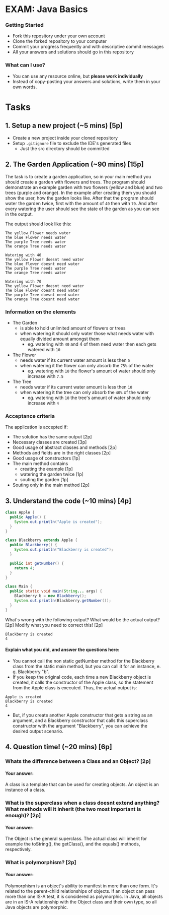 # EXAM: Java Basics

### Getting Started
 - Fork this repository under your own account
 - Clone the forked repository to your computer
 - Commit your progress frequently and with descriptive commit messages
 - All your answers and solutions should go in this repository

### What can I use?
 - You can use any resource online, but **please work individually**
 - Instead of copy-pasting your answers and solutions, write them in your own words.


# Tasks
## 1. Setup a new project (~5 mins) [5p]
- Create a new project inside your cloned repository
- Setup `.gitignore` file to exclude the IDE's generated files
    - Just the src directory should be committed

## 2. The Garden Application (~90 mins) [15p]
The task is to create a garden application, so in your main method you should create a garden with flowers and trees. The program should demonstrate an example garden with two flowers (yellow and blue) and two trees (purple and orange). In the example after creating them you should show the user, how the garden looks like. After that the program should water the garden twice, first with the amount of `40` then with `70`. And after every watering the user should see the state of the garden as you can see in the output.

The output should look like this:
```
The yellow Flower needs water
The blue Flower needs water
The purple Tree needs water
The orange Tree needs water

Watering with 40
The yellow Flower doesnt need water
The blue Flower doesnt need water
The purple Tree needs water
The orange Tree needs water

Watering with 70
The yellow Flower doesnt need water
The blue Flower doesnt need water
The purple Tree doesnt need water
The orange Tree doesnt need water
```
### Information on the elements
- The Garden
    - is able to hold unlimited amount of flowers or trees
    - when watering it should only water those what needs water with equally divided amount amongst them
        - eg. watering with `40` and 4 of them need water then each gets watered with `10`
- The Flower
    - needs water if its current water amount is less then `5`
    - when watering it the flower can only absorb the `75%` of the water
        - eg. watering with `10` the flower's amount of water should only increase with `7.5`
- The Tree
    - needs water if its current water amount is less then `10`
    - when watering it the tree can only absorb the `40%` of the water
        - eg. watering with `10` the tree's amount of water should only increase with `4`

### Acceptance criteria
The application is accepted if:
- The solution has the same output [2p]
- Necessary classes are created [3p]
- Good usage of abstract classes and methods [2p]
- Methods and fields are in the right classes [2p]
- Good usage of constructors [1p]
- The main method contains
    - creating the example [1p]
    - watering the garden twice [1p]
    - souting the garden [1p]
- Souting only in the main method [2p]

## 3. Understand the code (~10 mins) [4p]
```java
class Apple {
  public Apple() {
    System.out.println("Apple is created");
  }
}

class Blackberry extends Apple {
  public Blackberry() {
    System.out.println("Blackberry is created");
  }

  public int getNumber() {
    return 4;
  }
}

class Main {
  public static void main(String... args) {
    Blackberry b = new Blackberry();
    System.out.println(Blackberry.getNumber());
  }
}
```

What's wrong with the following output? What would be the actual output? [2p] Modify what you need to correct this! [2p]


```
Blackberry is created
4
```

#### Explain what you did, and answer the questions here:
- You cannot call the non static getNumber method for the Blackberry class from the static main method, but you can call it for an instance, e. g. Blackberry "b".
- If you keep the original code, each time a new Blackberry object is created, it calls the constructor of the Apple class, so the statement from the Apple class is executed. Thus, the actual output is:

```
Apple is created
Blackberry is created
4
```
- But, if you create another Apple constructor that gets a string as an argument, and a Blackberry constructor that calls this superclass constructor with the argument "Blackberry", you can achieve the desired output scenario. 

## 4. Question time! (~20 mins) [6p]

### Whats the difference between a Class and an Object? [2p]
#### Your answer:
A class is a template that can be used for creating objects.
An object is an instance of a class.


### What is the superclass when a class doesnt extend anything? What methods will it inherit (the two most important is enough)? [2p]
#### Your answer:
The Object is the general superclass.
The actual class will inherit for example the toString(), the getClass(), and the equals() methods, respectively.

### What is polymorphism? [2p]
#### Your answer:
Polymorphism is an object's ability to manifest in more than one form. It's related to the parent-child relationships of objects. If an object can pass more than one IS-A test, it is considered as polymorphic. In Java, all objects are in an IS-A relationship with the Object class and their own type, so all Java objects are polymorphic.